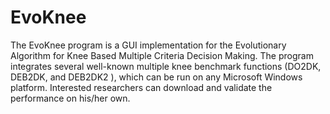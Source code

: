 # EvoKnee
The EvoKnee program is a GUI implementation for the Evolutionary Algorithm for Knee Based Multiple Criteria Decision Making. The program integrates several well-known multiple knee benchmark functions (DO2DK, DEB2DK, and DEB2DK2 ), which can be run on any Microsoft Windows platform. Interested researchers can download and validate the performance on his/her own.

